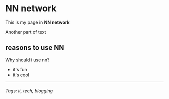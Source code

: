 # NN network

This is my page in **NN network**

Another part of text

## reasons to use **NN**

Why should i use nn?

- it's fun
- it's cool

***

###### Tags: *it, tech, blogging*

